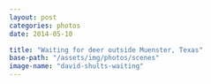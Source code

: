 ```yaml
---
layout: post
categories: photos
date: 2014-05-10

title: "Waiting for deer outside Muenster, Texas"
base-path: "/assets/img/photos/scenes"
image-name: "david-shults-waiting"
---
```

